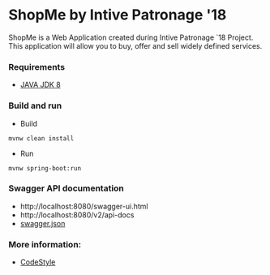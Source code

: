 # ShopMe by Intive Patronage '18
ShopMe is a Web Application created during Intive Patronage `18 Project.
This application will allow you to buy, offer and sell widely defined services.
### Requirements
* [JAVA JDK 8](http://www.oracle.com/technetwork/java/javase/downloads/index.html)
### Build and run

* Build
```
mvnw clean install
```

* Run
```
mvnw spring-boot:run
```
### Swagger API documentation

* http://localhost:8080/swagger-ui.html
* http://localhost:8080/v2/api-docs
* [swagger.json](doc/swagger.json)

### More information:
* [CodeStyle](https://github.com/blstream/ShopMe_Backend/blob/master/backend/doc/CodeStyle.md)
